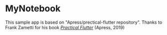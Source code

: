 # MyNotebook

This sample app is based on "Apress/prectical-flutter repository". 
Thanks to Frank Zametti for his book [*Practical Flutter*](http://www.apress.com/9781484249710) (Apress, 2019) 
